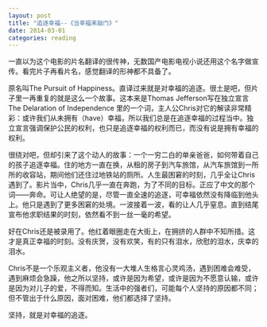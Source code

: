 ```yaml
---
layout: post
title: "追逐幸福--《当幸福来敲门》"
date: 2014-03-01
categories: reading
---
```


一直以为这个电影的片名翻译的很传神，无数国产电影电视小说还用这个名字做宣传。看完片子再看片名，感觉翻译的形神都不具备了。

原名叫The Pursuit of Happiness。直译过来就是对幸福的追逐。很土是吧，但片子里一再重复的就是这么一个故事。这本来是Thomas Jefferson写在独立宣言The Delaration of Independence 里的一个词，主人公Chris对它的解读非常精彩：或许我们从未拥有（have）幸福，所以我们总是在追逐幸福的过程当中。独立宣言强调保护公民的权利，也只是追逐幸福的权利而已，而没有说是拥有幸福的权利。

很绕对吧，但却引来了这个动人的故事：一个一穷二白的单亲爸爸，如何带着自己的孩子追逐幸福。住的地方一直在换，从租的房子到汽车旅馆，从汽车旅馆到一所所的收容站，期间他们还住过地铁站的厕所。人生最困窘的时刻，几乎全让Chris遇到了。影片当中，Chris几乎一直在奔跑，为了不同的目标。正应了中文的那个词——奔命。可让人绝望的是，尽管一直全速的追逐，可幸福依然没有降临到他头上。他只是遇到了更多困窘的处境。一波接着一波，看的让人几乎窒息。直到结尾宣布他求职结果的时刻，依然看不到一丝一毫的希望。

好在Chris还是被录用了。他红着眼圈走在大街上，在拥挤的人群中不知所措。这才是真正幸福的时刻。没有庆贺，没有欢笑，有的只有泪水，欣慰的泪水，庆幸的泪水。

Chris不是一个乐观主义者，他没有一大堆人生格言心灵鸡汤，遇到困难会难受，遇到麻烦会急躁，他之所以坚持，或许是因为希望，或许是因为不愿意认输，或许是因为对儿子的爱，不得而知。生活中的强者们，可能每个人坚持的原因都不同；但不管出于什么原因，面对困难，他们都选择了坚持。

坚持，就是对幸福的追逐。
 